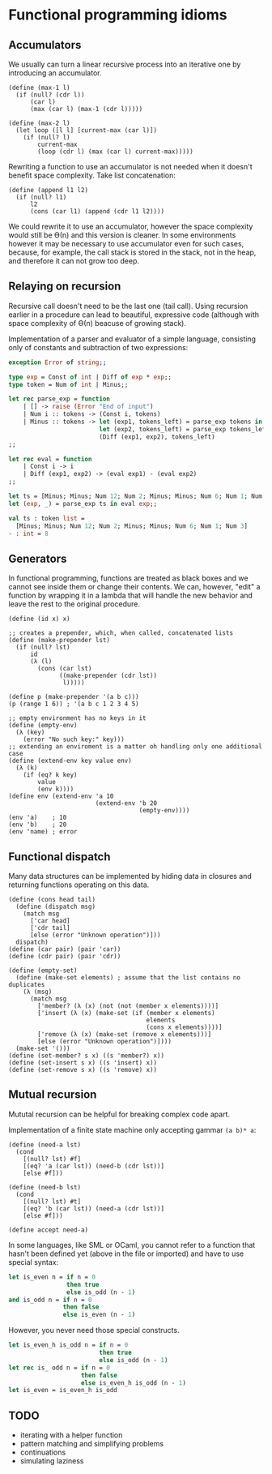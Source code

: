 # Functional programming idioms

## Accumulators
We usually can turn a linear recursive process into an iterative one by introducing an accumulator.
```racket
(define (max-1 l)
  (if (null? (cdr l))
      (car l)
      (max (car l) (max-1 (cdr l)))))

(define (max-2 l)
  (let loop ([l l] [current-max (car l)])
    (if (null? l)
        current-max
        (loop (cdr l) (max (car l) current-max)))))
```

Rewriting a function to use an accumulator is not needed when it doesn't benefit space complexity.
Take list concatenation:
```racket
(define (append l1 l2)
  (if (null? l1)
      l2
      (cons (car l1) (append (cdr l1 l2))))
```
We could rewrite it to use an accumulator, however the space complexity would still be ϴ(n) and this
version is cleaner. In some environments however it may be necessary to use accumulator even for
such cases, because, for example, the call stack is stored in the stack, not in the heap, and therefore
it can not grow too deep.

## Relaying on recursion
Recursive call doesn't need to be the last one (tail call). Using recursion earlier in
a procedure can lead to beautiful, expressive code (although with space complexity of
ϴ(n) beacuse of growing stack).

Implementation of a parser and evaluator of a simple language, consisting only of constants and
subtraction of two expressions:
```ocaml
exception Error of string;;

type exp = Const of int | Diff of exp * exp;;
type token = Num of int | Minus;;

let rec parse_exp = function
    | [] -> raise (Error "End of input")
    | Num i :: tokens -> (Const i, tokens)
    | Minus :: tokens -> let (exp1, tokens_left) = parse_exp tokens in
                         let (exp2, tokens_left) = parse_exp tokens_left in
                         (Diff (exp1, exp2), tokens_left)
;;

let rec eval = function
    | Const i -> i
    | Diff (exp1, exp2) -> (eval exp1) - (eval exp2)
;;

let ts = [Minus; Minus; Num 12; Num 2; Minus; Minus; Num 6; Num 1; Num 3];;
let (exp, _) = parse_exp ts in eval exp;;
```
```ocaml
val ts : token list =
  [Minus; Minus; Num 12; Num 2; Minus; Minus; Num 6; Num 1; Num 3]
- : int = 8
```

## Generators
In functional programming, functions are treated as black boxes and we cannot see
inside them or change their contents. We can, however, "edit" a function by wrapping
it in a lambda that will handle the new behavior and leave the rest to the original
procedure.

```racket
(define (id x) x)

;; creates a prepender, which, when called, concatenated lists 
(define (make-prepender lst)
  (if (null? lst)
      id
      (λ (l)
        (cons (car lst)
              ((make-prepender (cdr lst))
               l)))))

(define p (make-prepender '(a b c)))
(p (range 1 6)) ; '(a b c 1 2 3 4 5)
```

```racket
;; empty environment has no keys in it
(define (empty-env)
  (λ (key)
    (error "No such key:" key)))
;; extending an enviroment is a matter oh handling only one additional case
(define (extend-env key value env)
  (λ (k)
    (if (eq? k key)
        value
        (env k))))
(define env (extend-env 'a 10
                        (extend-env 'b 20
                                    (empty-env))))
(env 'a)    ; 10
(env 'b)    ; 20
(env 'name) ; error
```

## Functional dispatch
Many data structures can be implemented by hiding data in closures and returning functions operating on
this data.
```racket
(define (cons head tail)
  (define (dispatch msg)
    (match msg
      ['car head]
      ['cdr tail]
      [else (error "Unknown operation")]))
  dispatch)
(define (car pair) (pair 'car))
(define (cdr pair) (pair 'cdr))
```
```racket
(define (empty-set)
  (define (make-set elements) ; assume that the list contains no duplicates
    (λ (msg)
      (match msg
        ['member? (λ (x) (not (not (member x elements))))]
        ['insert (λ (x) (make-set (if (member x elements)
                                      elements
                                      (cons x elements))))]
        ['remove (λ (x) (make-set (remove x elements)))]
        [else (error "Unknown operation")])))
  (make-set '()))
(define (set-member? s x) ((s 'member?) x))
(define (set-insert s x) ((s 'insert) x))
(define (set-remove s x) ((s 'remove) x))
```

## Mutual recursion
Mututal recursion can be helpful for breaking complex code apart.

Implementation of a finite state machine only accepting gammar `(a b)* a`:

```racket
(define (need-a lst)
  (cond
    [(null? lst) #f]
    [(eq? 'a (car lst)) (need-b (cdr lst))]
    [else #f]))

(define (need-b lst)
  (cond
    [(null? lst) #t]
    [(eq? 'b (car lst)) (need-a (cdr lst))]
    [else #f]))
    
(define accept need-a)
```
In some languages, like SML or OCaml, you cannot refer to a function that hasn't been defined yet
(above in the file or imported) and have to use special syntax:
```ocaml
let is_even n = if n = 0
                then true
                else is_odd (n - 1)
and is_odd n = if n = 0
               then false
               else is_even (n - 1)
```
However, you never need those special constructs.
```ocaml
let is_even_h is_odd n = if n = 0
                         then true
                         else is_odd (n - 1)
let rec is_ odd n = if n = 0
                    then false
                    else is_even_h is_odd (n - 1)
let is_even = is_even_h is_odd
```

## TODO
* iterating with a helper function
* pattern matching and simplifying problems
* continuations
* simulating laziness
